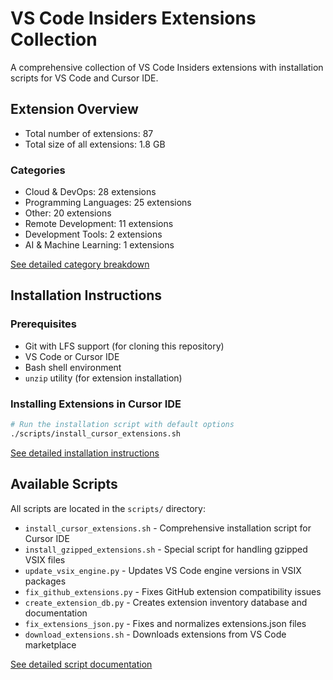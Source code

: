 # VS Code Insiders Extensions Collection

A comprehensive collection of VS Code Insiders extensions with installation scripts for VS Code and Cursor IDE.

## Extension Overview
* Total number of extensions: 87
* Total size of all extensions: 1.8 GB

### Categories
* Cloud & DevOps: 28 extensions
* Programming Languages: 25 extensions
* Other: 20 extensions
* Remote Development: 11 extensions
* Development Tools: 2 extensions
* AI & Machine Learning: 1 extensions

[See detailed category breakdown](docs/categories.md)

## Installation Instructions

### Prerequisites
- Git with LFS support (for cloning this repository)
- VS Code or Cursor IDE
- Bash shell environment
- `unzip` utility (for extension installation)

### Installing Extensions in Cursor IDE

```bash
# Run the installation script with default options
./scripts/install_cursor_extensions.sh
```

[See detailed installation instructions](docs/index.md)

## Available Scripts

All scripts are located in the `scripts/` directory:

* `install_cursor_extensions.sh` - Comprehensive installation script for Cursor IDE
* `install_gzipped_extensions.sh` - Special script for handling gzipped VSIX files
* `update_vsix_engine.py` - Updates VS Code engine versions in VSIX packages
* `fix_github_extensions.py` - Fixes GitHub extension compatibility issues
* `create_extension_db.py` - Creates extension inventory database and documentation
* `fix_extensions_json.py` - Fixes and normalizes extensions.json files
* `download_extensions.sh` - Downloads extensions from VS Code marketplace

[See detailed script documentation](docs/index.md)
